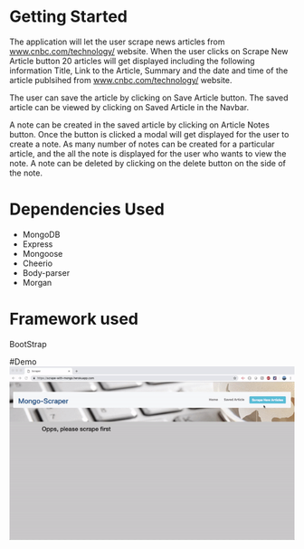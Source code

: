 
# Getting Started
The application will let the user scrape news articles from www.cnbc.com/technology/ website. When the user clicks on Scrape New Article button 20 articles will get displayed including the following information Title, Link to the Article, Summary and the date and time of the article publsihed from www.cnbc.com/technology/ website.

The user can save the article by clicking on Save Article button. The saved article can be viewed by clicking on Saved Article in the Navbar.

A note can be created in the saved article by clicking on Article Notes button. Once the button is clicked a modal will get displayed for the user to create a note. As many number of notes can be created for a particular article, and the all the note is displayed for the user who wants to view the note. A note can be deleted by clicking on the delete button on the side of the note.

# Dependencies Used
- MongoDB 
- Express 
- Mongoose
- Cheerio 
- Body-parser 
- Morgan 

# Framework used
BootStrap

#Demo
![GitHub Logo](/public/images/mongo-scraper.gif)
